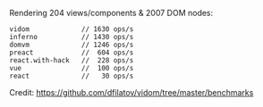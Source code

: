 Rendering 204 views/components & 2007 DOM nodes:

```
vidom             // 1630 ops/s
inferno           // 1430 ops/s
domvm             // 1246 ops/s
preact            //  604 ops/s
react.with-hack   //  228 ops/s
vue               //  100 ops/s
react             //   30 ops/s
```

Credit: https://github.com/dfilatov/vidom/tree/master/benchmarks